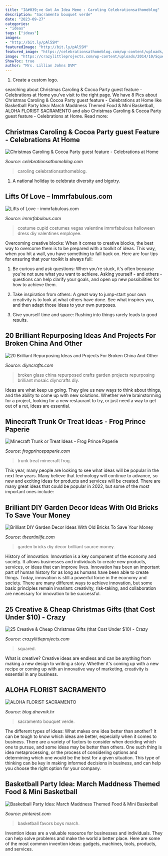 ```yaml
---
title: "I&#039;ve Got An Idea Meme : Caroling Celebrationsathomeblog"
description: "Sacramento bouquet verde"
date: "2023-09-27"
categories:
- "ideas"
tags: ["ideas"]
images:
- "http://bit.ly/pAl5SM"
featuredImage: "http://bit.ly/pAl5SM"
featured_image: "https://celebrationsathomeblog.com/wp-content/uploads/2015/12/8.5-630x945.jpg"
image: "https://crazylittleprojects.com/wp-content/uploads/2014/10/SqueezetheJoyCokeChrismtasPresent-685x1024.jpg"
ShowToc: true
author: "Mrs. Lillian Johns DVM"
---
```



1. Create a custom logo.

	

		
searching about Christmas Caroling &amp; Cocoa Party guest feature - Celebrations at Home you've visit to the right page. We have 8 Pics about Christmas Caroling &amp; Cocoa Party guest feature - Celebrations at Home like Basketball Party Idea: March Maddness Themed Food &amp; Mini Basketball, ALOHA FLORIST SACRAMENTO and also Christmas Caroling &amp; Cocoa Party guest feature - Celebrations at Home. Read more:
		
    
## Christmas Caroling &amp; Cocoa Party guest Feature - Celebrations At Home

<img loading=lazy src="https://celebrationsathomeblog.com/wp-content/uploads/2015/12/8.5-630x945.jpg" onerror="this.onerror=null;this.src='https://tse1.mm.bing.net/th?id=OIP.i260HSv8kU3d3RcUgKHENwHaLH&amp;pid=15.1';" alt="Christmas Caroling &amp; Cocoa Party guest feature - Celebrations at Home">

_Source: celebrationsathomeblog.com_

>caroling celebrationsathomeblog. 

	

1. A national holiday to celebrate diversity and bigotry.

    
## Lifts Of Love – Immrfabulous.com

<img loading=lazy src="http://immrfabulous.com/wp-content/uploads/2013/01/cupid-costume.jpg" onerror="this.onerror=null;this.src='https://tse1.mm.bing.net/th?id=OIP.YVoIsSYYaphwNvWBNA876gHaJ4&amp;pid=15.1';" alt="Lifts of Love – immrfabulous.com">

_Source: immrfabulous.com_

>costume cupid costumes vegas valentine immrfabulous halloween dress diy valentines employee. 

	

Overcoming creative blocks:
When it comes to creative blocks, the best way to overcome them is to be prepared with a toolkit of ideas. This way, when you hit a wall, you have something to fall back on. Here are four tips for ensuring that your toolkit is always full:
1. Be curious and ask questions: When you're stuck, it's often because you're not sure what you want to achieve. Asking yourself - and others - questions can help clarify your goals, and open up new possibilities for how to achieve them.

2. Take inspiration from others: A great way to jump-start your own creativity is to look at what others have done. See what inspires you, and then adapt those ideas to your own purposes.

3. Give yourself time and space: Rushing into things rarely leads to good results.

    
## 20 Brilliant Repurposing Ideas And Projects For Broken China And Other

<img loading=lazy src="http://www.diyncrafts.com/wp-content/uploads/2017/05/10-decor-mosaic-china-crafts-diyncrafts.jpg" onerror="this.onerror=null;this.src='https://tse1.mm.bing.net/th?id=OIP.K7zDjrg-9_p4QtPFy5muywHaLY&amp;pid=15.1';" alt="20 Brilliant Repurposing Ideas and Projects For Broken China And Other">

_Source: diyncrafts.com_

>broken glass china repurposed crafts garden projects repurposing brilliant mosaic diyncrafts diy. 

	

Ideas are what keep us going. They give us new ways to think about things, and the ability to come up with new solutions. Whether we're brainstorming for a project, looking for a new restaurant to try, or just need a way to get out of a rut, ideas are essential.

    
## Minecraft Trunk Or Treat Ideas - Frog Prince Paperie

<img loading=lazy src="http://frogprincepaperie.com/wp-content/uploads/Minecraft-Trunk-or-Treat-creeper.jpg" onerror="this.onerror=null;this.src='https://tse2.mm.bing.net/th?id=OIP.f1gLIQktq62iuFfrM2XACAHaLH&amp;pid=15.1';" alt="Minecraft Trunk or Treat Ideas - Frog Prince Paperie">

_Source: frogprincepaperie.com_

>trunk treat minecraft frog. 

	

This year, many people are looking to see what ideas will be popular in the next few years. Many believe that technology will continue to advance, so new and exciting ideas for products and services will be created. There are many great ideas that could be popular in 2022, but some of the most important ones include: 

    
## Brilliant DIY Garden Decor Ideas With Old Bricks To Save Your Money

<img loading=lazy src="http://theartinlife.com/wp-content/uploads/2017/05/Old-Bricks-3-The-ART-In-LIFE.jpg" onerror="this.onerror=null;this.src='https://tse1.mm.bing.net/th?id=OIP.j1zxiXhMXSKupgbpKpqE9QHaKh&amp;pid=15.1';" alt="Brilliant DIY Garden Decor Ideas With Old Bricks To Save Your Money">

_Source: theartinlife.com_

>garden bricks diy decor brilliant source money. 

	

History of innovation:
Innovation is a key component of the economy and society. It allows businesses and individuals to create new products, services, or ideas that can improve lives. Innovation has been an important part of human history for as long as humans have been able to create things. Today, innovation is still a powerful force in the economy and society. There are many different ways to achieve innovation, but some basic principles remain invariant: creativity, risk-taking, and collaboration are necessary for innovation to be successful.

    
## 25 Creative &amp; Cheap Christmas Gifts (that Cost Under $10) - Crazy

<img loading=lazy src="https://crazylittleprojects.com/wp-content/uploads/2014/10/SqueezetheJoyCokeChrismtasPresent-685x1024.jpg" onerror="this.onerror=null;this.src='https://tse2.mm.bing.net/th?id=OIP.oJs2DFmQAJ54ka-qN7OawgHaLE&amp;pid=15.1';" alt="25 Creative &amp; Cheap Christmas Gifts (that Cost Under $10) - Crazy">

_Source: crazylittleprojects.com_

>squared. 

	

What is creative?
Creative ideas are endless and can be anything from making a new design to writing a story. Whether it's coming up with a new recipe or coming up with an innovative way of marketing, creativity is essential in any business.

    
## ALOHA FLORIST SACRAMENTO

<img loading=lazy src="http://bit.ly/pAl5SM" onerror="this.onerror=null;this.src='https://tse2.mm.bing.net/th?id=OIP.lycazRfQW6FxEP2T95zNpQHaE8&amp;pid=15.1';" alt="ALOHA FLORIST SACRAMENTO">

_Source: blog.dnevnik.hr_

>sacramento bouquet verde. 

	

The different types of ideas: What makes one idea better than another?
It can be tough to know which ideas are better, especially when it comes to business. There are a variety of factors to consider when deciding which one to pursue, and some ideas may be better than others. One such thing is idea metaprocessing, or the process of considering options and determining which one would be the best for a given situation. This type of thinking can be key in making informed decisions in business, and can help you choose the right option for your company.

    
## Basketball Party Idea: March Maddness Themed Food &amp; Mini Basketball

<img loading=lazy src="https://i.pinimg.com/736x/23/7c/99/237c997f38f42e32e9df1ba6f253fdcb--basketball-tournaments-boys-basketball-party-ideas.jpg?b=t" onerror="this.onerror=null;this.src='https://tse3.mm.bing.net/th?id=OIP.yKGCC-KMLuGVFPpXdhVJrAHaLG&amp;pid=15.1';" alt="Basketball Party Idea: March Maddness Themed Food &amp; Mini Basketball">

_Source: pinterest.com_

>basketball favors boys march. 

	

Invention ideas are a valuable resource for businesses and individuals. They can help solve problems and make the world a better place. Here are some of the most common invention ideas: gadgets, machines, tools, products, and services.

